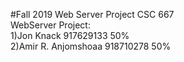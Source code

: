 #Fall 2019 Web Server Project CSC 667 <br>
WebServer Project: <br>
1)Jon Knack 917629133 50% <br>
2)Amir R. Anjomshoaa 918710278 50% <br>
